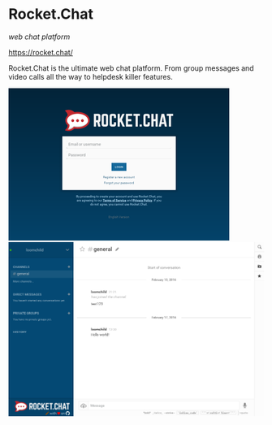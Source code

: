 # Rocket.Chat 
_web chat platform_

https://rocket.chat/

Rocket.Chat is the ultimate web chat platform.
From group messages and video calls all the way to helpdesk killer features.

![](screenshots/0_rocketchat_login_small.png) ![](screenshots/1_rocketchat_channel_small.png)

